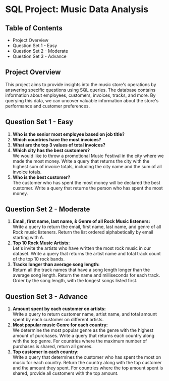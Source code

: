 
# SQL Project: Music Data Analysis

## Table of Contents
- Project Overview
- Question Set 1 - Easy
- Question Set 2 - Moderate
- Question Set 3 - Advance

## Project Overview
This project aims to provide insights into the music store's operations by answering specific questions using SQL queries. The database contains information about employees, customers, invoices, tracks, and more. By querying this data, we can uncover valuable information about the store's performance and customer preferences.

## Question Set 1 - Easy
1. **Who is the senior most employee based on job title?**
2. **Which countries have the most invoices?**
3. **What are the top 3 values of total invoices?**
4. **Which city has the best customers?**  
   We would like to throw a promotional Music Festival in the city where we made the most money. Write a query that returns the city with the highest sum of invoice totals, including the city name and the sum of all invoice totals.
5. **Who is the best customer?**  
   The customer who has spent the most money will be declared the best customer. Write a query that returns the person who has spent the most money.

## Question Set 2 - Moderate
1. **Email, first name, last name, & Genre of all Rock Music listeners:**  
   Write a query to return the email, first name, last name, and genre of all Rock music listeners. Return the list ordered alphabetically by email starting with A.
2. **Top 10 Rock Music Artists:**  
   Let's invite the artists who have written the most rock music in our dataset. Write a query that returns the artist name and total track count of the top 10 rock bands.
3. **Tracks longer than average song length:**  
   Return all the track names that have a song length longer than the average song length. Return the name and milliseconds for each track. Order by the song length, with the longest songs listed first.

## Question Set 3 - Advance
1. **Amount spent by each customer on artists:**  
   Write a query to return customer name, artist name, and total amount spent by each customer on different artists.
2. **Most popular music Genre for each country:**  
   We determine the most popular genre as the genre with the highest amount of purchases. Write a query that returns each country along with the top genre. For countries where the maximum number of purchases is shared, return all genres.
3. **Top customer in each country:**  
   Write a query that determines the customer who has spent the most on music for each country. Return the country along with the top customer and the amount they spent. For countries where the top amount spent is shared, provide all customers with the top amount.
